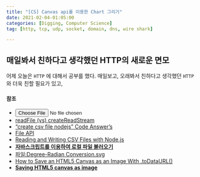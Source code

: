 ```yaml
---
title: "[CS] Canvas api를 이용한 Chart 그리기"
date: 2021-02-04-01:05:00
categories: [Digging, Computer Science]
tag: [http, tcp, udp, socket, domain, dns, wire shark]

---
```




## 매일봐서 친하다고 생각했던 HTTP의 새로운 면모

어제 오늘은 `HTTP` 에 대해서 공부를 했다.
매일보고, 오래봐서 친하다고 생각했던 `HTTP` 와 더욱 친할 필요가 있고,







#### 참조

- [<input type="file">](https://developer.mozilla.org/ko/docs/Web/HTML/Element/Input/file)
- [readFile (vs) createReadStream](https://velog.io/@yhe228/readFile-vs-createReadStream)
- [“create csv file nodejs” Code Answer’s](https://www.codegrepper.com/code-examples/javascript/create+csv+file+nodejs)
- [File API](https://w3c.github.io/FileAPI/#FileReader-interface)
- [Reading and Writing CSV Files with Node.js](https://stackabuse.com/reading-and-writing-csv-files-with-node-js/)
- [**자바스크립트를 이용하여 로컬 파일 불러오기**](https://syki66.github.io/blog/2020/02/07/js-load-local-file.html)
- [파일:Degree-Radian Conversion.svg](https://ko.wikipedia.org/wiki/%ED%8C%8C%EC%9D%BC:Degree-Radian_Conversion.svg)
- [How to Save an HTML5 Canvas as an Image With .toDataURL()](https://medium.com/better-programming/saving-an-html5-canvas-as-an-image-with-todataurl-f9b7cb61595d)
- [**Saving HTML5 canvas as image**](https://weworkweplay.com/play/saving-html5-canvas-as-image/)

